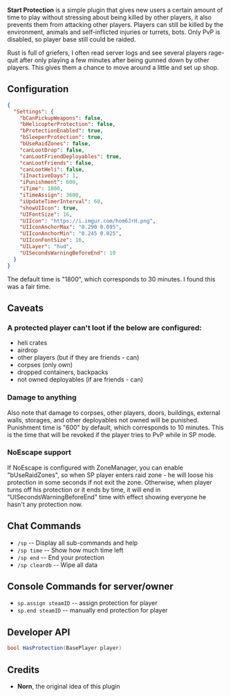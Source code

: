 **Start Protection** is a simple plugin that gives new users a certain amount of time to play without stressing about being killed by other players, it also prevents them from attacking other players. Players can still be killed by the environment, animals and self-inflicted injuries or turrets, bots. Only PvP is disabled, so player base still could be raided.

Rust is full of griefers, I often read server logs and see several players rage-quit after only playing a few minutes after being gunned down by other players. This gives them a chance to move around a little and set up shop.

## Configuration

```json
{
  "Settings": {
    "bCanPickupWeapons": false,
    "bHelicopterProtection": false,
    "bProtectionEnabled": true,
    "bSleeperProtection": true,
    "bUseRaidZones": false,
    "canLootDrop": false,
    "canLootFriendDeployables": true,
    "canLootFriends": false,
    "canLootHeli": false,
    "iInactiveDays": 1,
    "iPunishment": 600,
    "iTime": 1800,
    "iTimeAssign": 3600,
    "iUpdateTimerInterval": 60,
    "showUIIcon": true,
    "UIFontSize": 16,
    "UIIcon": "https://i.imgur.com/hom6JrH.png",
    "UIIconAnchorMax": "0.290 0.095",
    "UIIconAnchorMin": "0.245 0.025",
    "UIIconFontSize": 16,
    "UILayer": "hud",
    "UISecondsWarningBeforeEnd": 10
  }
}
```

The default time is "1800", which corresponds to 30 minutes. I found this was a fair time.

## Caveats

### A protected player can't loot if the below are configured:

- heli crates
- airdrop
- other players (but if they are friends - can)
- corpses (only own)
- dropped containers, backpacks
- not owned deployables (if are friends - can)

### Damage to anything

Also note that damage to corpses, other players, doors, buildings, external walls, storages, and other deployables not owned will be punished.
Punishment time is "600" by default, which corresponds to 10 minutes. This is the time that will be revoked if the player tries to PvP while in SP mode.

### NoEscape support

If NoEscape is configured with ZoneManager, you can enable "bUseRaidZones", so when SP player enters raid zone - he will loose his protection in some seconds if not exit the zone.
Otherwise, when player turns off his protection or it ends by time, it will end in "UISecondsWarningBeforeEnd" time with effect showing everyone he hasn't any protection now.

## Chat Commands

- `/sp` -- Display all sub-commands and help
- `/sp time` -- Show how much time left
- `/sp end` -- End your protection
- `/sp cleardb` -- Wipe all data

## Console Commands for server/owner

- `sp.assign steamID` -- assign protection for player
- `sp.end steamID` -- manually end protection for player

## Developer API

```csharp
bool HasProtection(BasePlayer player)
```

## Credits

- **Norn**, the original idea of this plugin